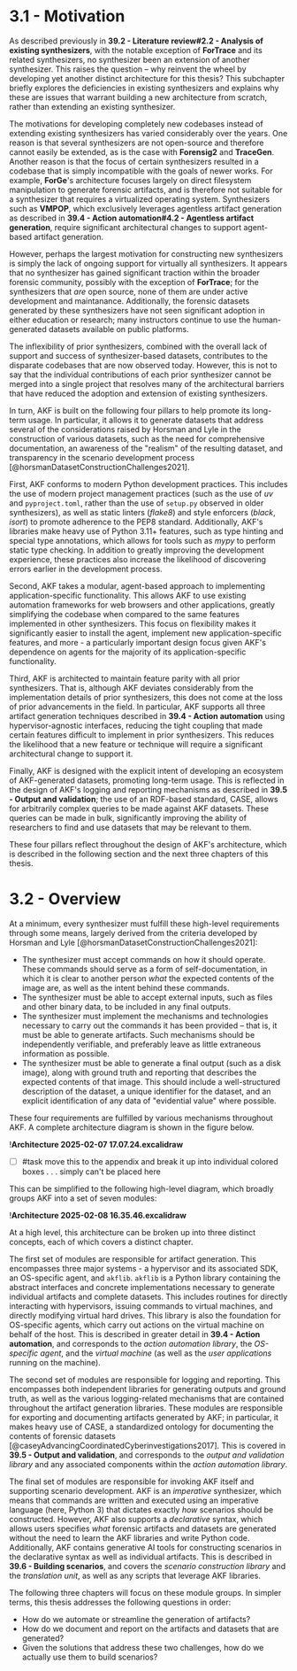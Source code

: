 

# 3.1 - Motivation

As described previously in **39.2 - Literature review#2.2 - Analysis of existing synthesizers**, with the notable exception of **ForTrace** and its related synthesizers, no synthesizer been an extension of another synthesizer. This raises the question – why reinvent the wheel by developing yet another distinct architecture for this thesis? This subchapter briefly explores the deficiencies in existing synthesizers and explains why these are issues that warrant building a new architecture from scratch, rather than extending an existing synthesizer. 

The motivations for developing completely new codebases instead of extending existing synthesizers has varied considerably over the years. One reason is that several synthesizers are not open-source and therefore cannot easily be extended, as is the case with **Forensig2** and **TraceGen**. Another reason is that the focus of certain synthesizers resulted in a codebase that is simply incompatible with the goals of newer works. For example, **ForGe**'s architecture focuses largely on direct filesystem manipulation to generate forensic artifacts, and is therefore not suitable for a synthesizer that requires a virtualized operating system. Synthesizers such as **VMPOP**, which exclusively leverages agentless artifact generation as described in **39.4 - Action automation#4.2 - Agentless artifact generation**, require significant architectural changes to support agent-based artifact generation. 

However, perhaps the largest motivation for constructing new synthesizers is simply the lack of ongoing support for virtually all synthesizers. It appears that no synthesizer has gained significant traction within the broader forensic community, possibly with the exception of **ForTrace**; for the synthesizers that *are* open source, none of them are under active development and maintanance. Additionally, the forensic datasets generated by these synthesizers have not seen significant adoption in either education or research; many instructors continue to use the human-generated datasets available on public platforms.

The inflexibility of prior synthesizers, combined with the overall lack of support and success of synthesizer-based datasets, contributes to the disparate codebases that are now observed today. However, this is not to say that the individual contributions of each prior synthesizer cannot be merged into a single project that resolves many of the architectural barriers that have reduced the adoption and extension of existing synthesizers. 

In turn, AKF is built on the following four pillars to help promote its long-term usage. In particular, it allows it to generate datasets that address several of the considerations raised by Horsman and Lyle in the construction of various datasets, such as the need for comprehensive documentation, an awareness of the "realism" of the resulting dataset, and transparency in the scenario development process [@horsmanDatasetConstructionChallenges2021].

First, AKF conforms to modern Python development practices. This includes the use of modern project management practices (such as the use of *uv* and `pyproject.toml`, rather than the use of `setup.py` observed in older synthesizers), as well as static linters (*flake8*) and style enforcers (*black*, *isort*) to promote adherence to the PEP8 standard. Additionally, AKF's libraries make heavy use of Python 3.11+ features, such as type hinting and special type annotations, which allows for tools such as *mypy* to perform static type checking. In addition to greatly improving the development experience, these practices also increase the likelihood of discovering errors earlier in the development process.

Second, AKF takes a modular, agent-based approach to implementing application-specific functionality. This allows AKF to use existing automation frameworks for web browsers and other applications, greatly simplifying the codebase when compared to the same features implemented in other synthesizers. This focus on flexibility makes it significantly easier to install the agent, implement new application-specific features, and more - a particularly important design focus given AKF's dependence on agents for the majority of its application-specific functionality.

Third, AKF is architected to maintain feature parity with all prior synthesizers. That is, although AKF deviates considerably from the implementation details of prior synthesizers, this does not come at the loss of prior advancements in the field. In particular, AKF supports all three artifact generation techniques described in **39.4 - Action automation** using hypervisor-agnostic interfaces, reducing the tight coupling that made certain features difficult to implement in prior synthesizers. This reduces the likelihood that a new feature or technique will require a significant architectural change to support it.

Finally, AKF is designed with the explicit intent of developing an ecosystem of AKF-generated datasets, promoting long-term usage. This is reflected in the design of AKF's logging and reporting mechanisms as described in **39.5 - Output and validation**; the use of an RDF-based standard, CASE, allows for arbitrarily complex queries to be made against AKF datasets. These queries can be made in bulk, significantly improving the ability of researchers to find and use datasets that may be relevant to them.

These four pillars reflect throughout the design of AKF's architecture, which is described in the following section and the next three chapters of this thesis.

# 3.2 - Overview

At a minimum, every synthesizer must fulfill these high-level requirements through some means, largely derived from the criteria developed by Horsman and Lyle [@horsmanDatasetConstructionChallenges2021]:

- The synthesizer must accept commands on how it should operate. These commands should serve as a form of self-documentation, in which it is clear to another person *what* the expected contents of the image are, as well as the intent behind these commands. 
- The synthesizer must be able to accept external inputs, such as files and other binary data, to be included in any final outputs. 
- The synthesizer must implement the mechanisms and technologies necessary to carry out the commands it has been provided – that is, it must be able to generate artifacts. Such mechanisms should be independently verifiable, and preferably leave as little extraneous information as possible.
- The synthesizer must be able to generate a final output (such as a disk image), along with ground truth and reporting that describes the expected contents of that image. This should include a well-structured description of the dataset, a unique identifier for the dataset, and an explicit identification of any data of "evidential value" where possible.

These four requirements are fulfilled by various mechanisms throughout AKF. A complete architecture diagram is shown in the figure below.

!**Architecture 2025-02-07 17.07.24.excalidraw**

- [ ] #task move this to the appendix and break it up into individual colored boxes . . . simply can't be placed here 

This can be simplified to the following high-level diagram, which broadly groups AKF into a set of seven modules:

!**Architecture 2025-02-08 16.35.46.excalidraw**

At a high level, this architecture can be broken up into three distinct concepts, each of which covers a distinct chapter.

The first set of modules are responsible for artifact generation. This encompasses three major systems - a hypervisor and its associated SDK, an OS-specific agent, and `akflib`. `akflib` is a Python library containing the abstract interfaces and concrete implementations necessary to generate individual artifacts and complete datasets. This includes routines for directly interacting with hypervisors, issuing commands to virtual machines, and directly modifying virtual hard drives. This library is also the foundation for OS-specific agents, which carry out actions on the virtual machine on behalf of the host. This is described in greater detail in **39.4 - Action automation**, and corresponds to the *action automation library*, the *OS-specific agent*, and the *virtual machine* (as well as the *user applications* running on the machine).

The second set of modules are responsible for logging and reporting. This encompasses both independent libraries for generating outputs and ground truth, as well as the various logging-related mechanisms that are contained throughout the artifact generation libraries. These modules are responsible for exporting and documenting artifacts generated by AKF; in particular, it makes heavy use of CASE, a standardized ontology for documenting the contents of forensic datasets [@caseyAdvancingCoordinatedCyberinvestigations2017]. This is covered in **39.5 - Output and validation**, and corresponds to the *output and validation library* and any associated components within the *action automation library*.

The final set of modules are responsible for invoking AKF itself and supporting scenario development. AKF is an *imperative* synthesizer, which means that commands are written and executed using an imperative language (here, Python 3) that dictates exactly *how* scenarios should be constructed. However, AKF also supports a *declarative* syntax, which allows users specifies *what* forensic artifacts and datasets are generated without the need to learn the AKF libraries and write Python code. Additionally, AKF contains generative AI tools for constructing scenarios in the declarative syntax as well as individual artifacts. This is described in **39.6 - Building scenarios**, and covers the *scenario construction library* and the *translation unit*, as well as any scripts that leverage AKF libraries.

The following three chapters will focus on these module groups. In simpler terms, this thesis addresses the following questions in order:

- How do we automate or streamline the generation of artifacts?
- How do we document and report on the artifacts and datasets that are generated?
- Given the solutions that address these two challenges, how do we actually use them to build scenarios?

